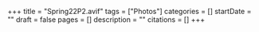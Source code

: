 +++
title = "Spring22P2.avif"
tags = ["Photos"]
categories = []
startDate = ""
draft = false
pages = []
description = ""
citations = []
+++
